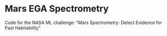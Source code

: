 # Mars EGA Spectrometry

Code for the NASA ML challenge: "Mars Spectrometry: Detect Evidence for Past Habitability"
